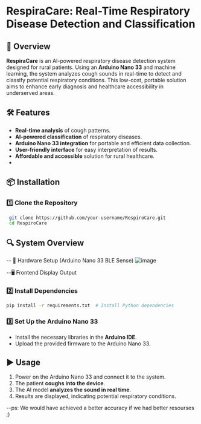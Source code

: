 # RespiraCare: Real-Time Respiratory Disease Detection and Classification

## 🚀 Overview
**RespiraCare** is an AI-powered respiratory disease detection system designed for rural patients. Using an **Arduino Nano 33** and machine learning, the system analyzes cough sounds in real-time to detect and classify potential respiratory conditions. This low-cost, portable solution aims to enhance early diagnosis and healthcare accessibility in underserved areas.

## 🛠️ Features
- **Real-time analysis** of cough patterns.
- **AI-powered classification** of respiratory diseases.
- **Arduino Nano 33 integration** for portable and efficient data collection.
- **User-friendly interface** for easy interpretation of results.
- **Affordable and accessible** solution for rural healthcare.
- 

## 📦 Installation
### 1️⃣ Clone the Repository
```bash
 git clone https://github.com/your-username/RespiroCare.git
 cd RespiroCare
```
## 🔍 System Overview
-- 🔬 Hardware Setup (Arduino Nano 33 BLE Sense)
![image](https://github.com/user-attachments/assets/7309140f-db6e-47c4-8d70-e147c3c6913b)

--🖥️ Frontend Display Output



### 2️⃣ Install Dependencies
```bash
pip install -r requirements.txt  # Install Python dependencies
```
### 3️⃣ Set Up the Arduino Nano 33
- Install the necessary libraries in the **Arduino IDE**.
- Upload the provided firmware to the Arduino Nano 33.

## ▶️ Usage
1. Power on the Arduino Nano 33 and connect it to the system.
2. The patient **coughs into the device**.
3. The AI model **analyzes the sound in real time**.
4. Results are displayed, indicating potential respiratory conditions.

--ps: We would have achieved a better accuracy if we had better resourses ;)


